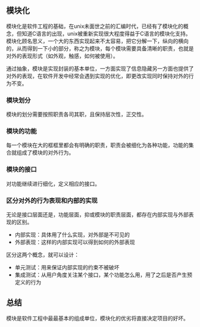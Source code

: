 ## 模块化
模块化是软件工程的基础，在unix未面世之前的汇编时代，已经有了模块化的概念，但知道C语言的出现，unix被重新实现很大程度得益于C语言的模块化支持。
模块化顾名思义，一个大的东西实现起来不太容易，把它分解一下，纵向的横向的，从而得到一下小的部分，称之为模块，每个模块需要具备清晰的职责，也就是对外的表现形式（如外观，触感，如何被使用）。

通过抽象，模块是实现封装的基本单位，一方面实现了信息隐藏另一方面也提供了对外的表现，在软件开发中经常会遇到实现的优化，即更改实现同时保持对外的行为不变。

### 模块划分
模块的划分需要按照职责各司其职，且保持层次性，正交性。

### 模块的功能
每一个模块在大的框框里都会有明确的职责，职责会被细化为各种功能，功能的集合就组成了模块的对外行为。

### 模块的接口
对功能继续进行细化，定义相应的接口。

### 区分对外的行为表现和内部的实现
无论是接口层面还是，功能层面，抑或模块的职责层面，都存在内部实现与外部表现的区别。
- 内部实现：具体用了什么实现，对外部是不可见的
- 外部表现：这样的内部实现可以得到如何的外部表现

区分这两个概念，就可以设计：
- 单元测试：用来保证内部实现的约束不被破坏
- 集成测试：从用户角度关注某个接口，某个功能怎么用，用了之后是否产生预定义的行为

## 总结
模块是软件工程中最最基本的组成单位，模块化的优劣将直接决定项目的好坏。